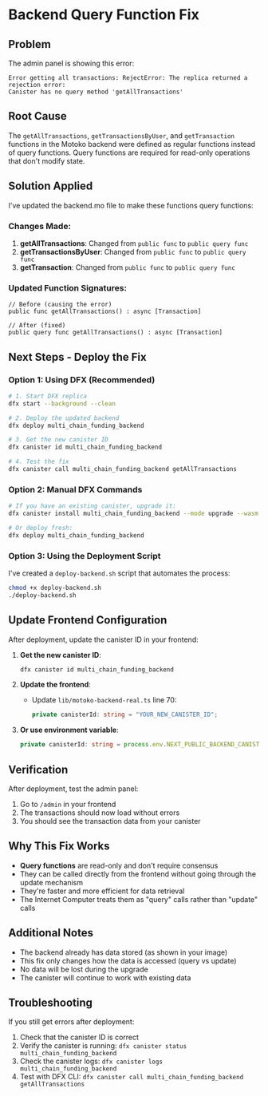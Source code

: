 # Backend Query Function Fix

## Problem
The admin panel is showing this error:
```
Error getting all transactions: RejectError: The replica returned a rejection error:
Canister has no query method 'getAllTransactions'
```

## Root Cause
The `getAllTransactions`, `getTransactionsByUser`, and `getTransaction` functions in the Motoko backend were defined as regular functions instead of query functions. Query functions are required for read-only operations that don't modify state.

## Solution Applied
I've updated the backend.mo file to make these functions query functions:

### Changes Made:
1. **getAllTransactions**: Changed from `public func` to `public query func`
2. **getTransactionsByUser**: Changed from `public func` to `public query func`  
3. **getTransaction**: Changed from `public func` to `public query func`

### Updated Function Signatures:
```motoko
// Before (causing the error)
public func getAllTransactions() : async [Transaction]

// After (fixed)
public query func getAllTransactions() : async [Transaction]
```

## Next Steps - Deploy the Fix

### Option 1: Using DFX (Recommended)
```bash
# 1. Start DFX replica
dfx start --background --clean

# 2. Deploy the updated backend
dfx deploy multi_chain_funding_backend

# 3. Get the new canister ID
dfx canister id multi_chain_funding_backend

# 4. Test the fix
dfx canister call multi_chain_funding_backend getAllTransactions
```

### Option 2: Manual DFX Commands
```bash
# If you have an existing canister, upgrade it:
dfx canister install multi_chain_funding_backend --mode upgrade --wasm target/wasm32-unknown-unknown/release/multi_chain_funding_backend.wasm

# Or deploy fresh:
dfx deploy multi_chain_funding_backend
```

### Option 3: Using the Deployment Script
I've created a `deploy-backend.sh` script that automates the process:
```bash
chmod +x deploy-backend.sh
./deploy-backend.sh
```

## Update Frontend Configuration
After deployment, update the canister ID in your frontend:

1. **Get the new canister ID**:
   ```bash
   dfx canister id multi_chain_funding_backend
   ```

2. **Update the frontend**:
   - Update `lib/motoko-backend-real.ts` line 70:
     ```typescript
     private canisterId: string = "YOUR_NEW_CANISTER_ID";
     ```

3. **Or use environment variable**:
   ```typescript
   private canisterId: string = process.env.NEXT_PUBLIC_BACKEND_CANISTER_ID || "y65zg-vaaaa-aaaap-anvnq-cai";
   ```

## Verification
After deployment, test the admin panel:
1. Go to `/admin` in your frontend
2. The transactions should now load without errors
3. You should see the transaction data from your canister

## Why This Fix Works
- **Query functions** are read-only and don't require consensus
- They can be called directly from the frontend without going through the update mechanism
- They're faster and more efficient for data retrieval
- The Internet Computer treats them as "query" calls rather than "update" calls

## Additional Notes
- The backend already has data stored (as shown in your image)
- This fix only changes how the data is accessed (query vs update)
- No data will be lost during the upgrade
- The canister will continue to work with existing data

## Troubleshooting
If you still get errors after deployment:
1. Check that the canister ID is correct
2. Verify the canister is running: `dfx canister status multi_chain_funding_backend`
3. Check the canister logs: `dfx canister logs multi_chain_funding_backend`
4. Test with DFX CLI: `dfx canister call multi_chain_funding_backend getAllTransactions`
